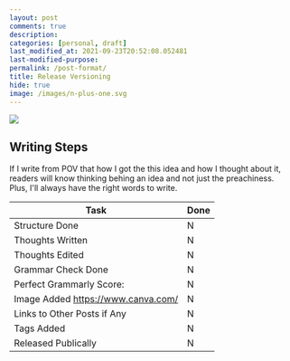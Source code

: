 ```yaml
---
layout: post
comments: true
description:
categories: [personal, draft]
last_modified_at: 2021-09-23T20:52:08.052481
last-modified-purpose:
permalink: /post-format/
title: Release Versioning
hide: true
image: /images/n-plus-one.svg
---
```

![](/images/switch-jobs.jpg)

## Writing Steps

If I write from POV that how I got the this idea and how I thought about it, readers will know thinking behing an idea and not just the preachiness. Plus, I'll always have the right words to write.

| Task                        | Done |
|-----------------------------|------|
| Structure Done              | N    |
| Thoughts Written            | N    |
| Thoughts Edited             | N    |
| Grammar Check Done          | N    |
| Perfect Grammarly Score:    | N    |
| Image Added  https://www.canva.com/                | N    |
| Links to Other Posts if Any | N    |
| Tags Added                  | N    |
| Released Publically         | N    |